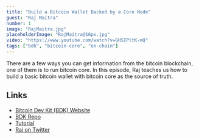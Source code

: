 ```yaml
---
title: "Build a Bitcoin Wallet Backed by a Core Node"
guest: "Raj Maitra"
number: 1
image: "RajMaitra.jpg"
placeholderImage: "RajMaitra@16px.jpg"
video: "https://www.youtube.com/watch?v=GHSIPltK-mQ"
tags: ["bdk", "bitcoin-core", "on-chain"]
---
```


There are a few ways you can get information from the bitcoin blockchain, one of them is to run bitcoin core. In this episode, Raj teaches us how to build a basic bitcoin wallet with bitcoin core as the source of truth.

## Links

- [Bitcoin Dev Kit (BDK) Website](https://bitcoindevkit.org/)
- [BDK Repo](https://github.com/bitcoindevkit)
- [Tutorial](https://bitcoindevkit.org/blog/bitcoin-core-rpc-demo/)
- [Raj on  Twitter](https://twitter.com/RajarshiMaitra)